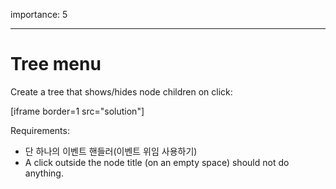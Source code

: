 importance: 5

---

# Tree menu

Create a tree that shows/hides node children on click:

[iframe border=1 src="solution"]

Requirements:

- 단 하나의 이벤트 핸들러(이벤트 위임 사용하기)
- A click outside the node title (on an empty space) should not do anything.
